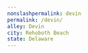 ```yaml
---
﻿nonslashpermalink: devin
permalink: /devin/
alley: Devin
city: Rehoboth Beach
state: Delaware
---
```

